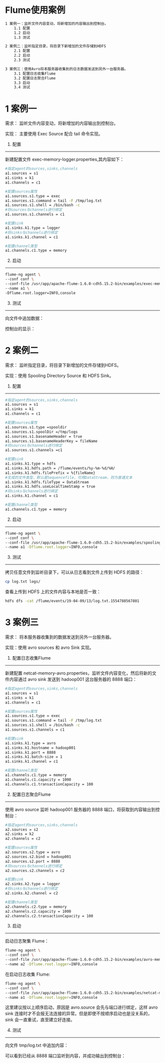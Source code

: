 


Flume使用案例
=========
```sh
1 案例一：监听文件内容变动，将新增加的内容输出到控制台。
	1.1 配置
	1.2 启动
	1.3 测试

2 案例二：监听指定目录，将目录下新增加的文件存储到HDFS
	2.1 配置
	2.2 启动
	2.3 测试

3 案例三：使用Avro将本服务器收集到的日志数据发送到另外一台服务器。
	3.1 配置日志收集Flume
	3.2 配置日志聚合Flume
	3.3 启动
	3.4 测试
```



1 案例一
=========
需求： 监听文件内容变动，将新增加的内容输出到控制台。

实现： 主要使用 Exec Source 配合 tail 命令实现。

1. 配置
--------
新建配置文件 exec-memory-logger.properties,其内容如下：
```sh
#指定agent的sources,sinks,channels
a1.sources = s1  
a1.sinks = k1  
a1.channels = c1  

#配置sources属性
a1.sources.s1.type = exec
a1.sources.s1.command = tail -F /tmp/log.txt
a1.sources.s1.shell = /bin/bash -c
#将sources与channels进行绑定
a1.sources.s1.channels = c1

#配置sink 
a1.sinks.k1.type = logger
#将sinks与channels进行绑定  
a1.sinks.k1.channel = c1  

#配置channel类型
a1.channels.c1.type = memory
```

2. 启动　
--------
```sh
flume-ng agent \
--conf conf \
--conf-file /usr/app/apache-flume-1.6.0-cdh5.15.2-bin/examples/exec-memory-logger.properties \
--name a1 \
-Dflume.root.logger=INFO,console
```

3. 测试
--------
向文件中追加数据：

控制台的显示：



2 案例二
============
需求： 监听指定目录，将目录下新增加的文件存储到HDFS。

实现：使用 Spooling Directory Source 和 HDFS Sink。

1. 配置
--------
```sh
#指定agent的sources,sinks,channels
a1.sources = s1  
a1.sinks = k1  
a1.channels = c1  

#配置sources属性
a1.sources.s1.type =spooldir  
a1.sources.s1.spoolDir =/tmp/logs
a1.sources.s1.basenameHeader = true
a1.sources.s1.basenameHeaderKey = fileName 
#将sources与channels进行绑定  
a1.sources.s1.channels =c1 

#配置sink 
a1.sinks.k1.type = hdfs
a1.sinks.k1.hdfs.path = /flume/events/%y-%m-%d/%H/
a1.sinks.k1.hdfs.filePrefix = %{fileName}
#生成的文件类型，默认是Sequencefile，可用DataStream，则为普通文本
a1.sinks.k1.hdfs.fileType = DataStream  
a1.sinks.k1.hdfs.useLocalTimeStamp = true
#将sinks与channels进行绑定  
a1.sinks.k1.channel = c1

#配置channel类型
a1.channels.c1.type = memory
```


2. 启动
--------
```sh
flume-ng agent \
--conf conf \
--conf-file /usr/app/apache-flume-1.6.0-cdh5.15.2-bin/examples/spooling-memory-hdfs.properties \
--name a1 -Dflume.root.logger=INFO,console
```

3. 测试
--------
拷贝任意文件到监听目录下，可以从日志看到文件上传到 HDFS 的路径：
```sh
cp log.txt logs/
```


查看上传到 HDFS 上的文件内容与本地是否一致：
```sh
hdfs dfs -cat /flume/events/19-04-09/13/log.txt.1554788567801
```


3 案例三
=============
需求： 将本服务器收集到的数据发送到另外一台服务器。

实现：使用 avro sources 和 avro Sink 实现。

1. 配置日志收集Flume
--------
新建配置 netcat-memory-avro.properties，监听文件内容变化，然后将新的文件内容通过 avro sink 发送到 hadoop001 这台服务器的 8888 端口：
```sh
#指定agent的sources,sinks,channels
a1.sources = s1
a1.sinks = k1
a1.channels = c1

#配置sources属性
a1.sources.s1.type = exec
a1.sources.s1.command = tail -F /tmp/log.txt
a1.sources.s1.shell = /bin/bash -c
a1.sources.s1.channels = c1

#配置sink
a1.sinks.k1.type = avro
a1.sinks.k1.hostname = hadoop001
a1.sinks.k1.port = 8888
a1.sinks.k1.batch-size = 1
a1.sinks.k1.channel = c1

#配置channel类型
a1.channels.c1.type = memory
a1.channels.c1.capacity = 1000
a1.channels.c1.transactionCapacity = 100
```


2. 配置日志聚合Flume
--------
使用 avro source 监听 hadoop001 服务器的 8888 端口，将获取到内容输出到控制台：
```sh
#指定agent的sources,sinks,channels
a2.sources = s2
a2.sinks = k2
a2.channels = c2

#配置sources属性
a2.sources.s2.type = avro
a2.sources.s2.bind = hadoop001
a2.sources.s2.port = 8888
#将sources与channels进行绑定
a2.sources.s2.channels = c2

#配置sink
a2.sinks.k2.type = logger
#将sinks与channels进行绑定
a2.sinks.k2.channel = c2

#配置channel类型
a2.channels.c2.type = memory
a2.channels.c2.capacity = 1000
a2.channels.c2.transactionCapacity = 100
```

3. 启动
--------
启动日志聚集 Flume：
```sh
flume-ng agent \
--conf conf \
--conf-file /usr/app/apache-flume-1.6.0-cdh5.15.2-bin/examples/avro-memory-logger.properties \
--name a2 -Dflume.root.logger=INFO,console
```

在启动日志收集 Flume:
```sh
flume-ng agent \
--conf conf \
--conf-file /usr/app/apache-flume-1.6.0-cdh5.15.2-bin/examples/netcat-memory-avro.properties \
--name a1 -Dflume.root.logger=INFO,console
```

这里建议按以上顺序启动，原因是 avro.source 会先与端口进行绑定，这样 avro sink 连接时才不会报无法连接的异常。但是即使不按顺序启动也是没关系的，sink 会一直重试，直至建立好连接。


4. 测试
--------
向文件 tmp/log.txt 中追加内容：

可以看到已经从 8888 端口监听到内容，并成功输出到控制台：





